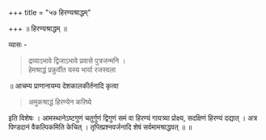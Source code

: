 +++
title = "५७ हिरण्यश्राद्धम्"

+++
॥ हिरण्यश्राद्धम् ॥

व्यासः -

> द्रव्याऽभावे द्विजाऽभावे प्रवासे पुत्रजन्मनि ।  
हेमश्राद्धं प्रकुर्वीत यस्य भार्या रजस्वला

॥ आचम्य प्राणानायम्य देशकालकीर्तनादि कृत्वा

> अमुकश्राद्धं हिरण्येन करिष्ये

इति विशेषः । आमस्थानेऽष्टगुणं चतुर्गुणं द्विगुणं समं वा हिरण्यं गायत्र्या प्रोक्ष्य, सदक्षिणं हिरण्यं दद्यात् । अत्र पिण्डदानं वैकल्पिकमिति केचित् । तृप्तिप्रश्नवर्जनादि शेषं सर्वमामश्राद्धवत् ॥ ॥
